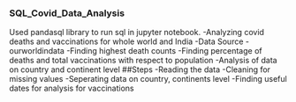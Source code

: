 ### SQL_Covid_Data_Analysis

Used pandasql library to run sql in jupyter notebook.
  -Analyzing covid deaths and vaccinations for whole world and India
  -Data Source - ourworldindata
  -Finding highest death counts
  -Finding percentage of deaths and total vaccinations with respect to population
  -Analysis of data on country and continent level
##Steps
  -Reading the data
  -Cleaning for missing values
  -Seperating data on country, continents level
  -Finding useful dates for analysis for vaccinations
